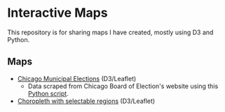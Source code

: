 # Interactive Maps
This repository is for sharing maps I have created, mostly using D3 and Python.

## Maps
* [Chicago Municipal Elections](https://spencerchan.github.io/maps/chicago-municipal-elections.html) (D3/Leaflet)
  * Data scraped from Chicago Board of Election's website using this [Python script](https://github.com/spencerchan/chicago-elections-scraper).
* [Choropleth with selectable regions](https://spencerchan.github.io/maps/selectable-regions.html) (D3/Leaflet)
